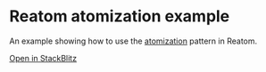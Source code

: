 # Reatom atomization example

An example showing how to use the [atomization](https://www.reatom.dev/recipes/atomization/) pattern in Reatom.

[Open in StackBlitz](https://stackblitz.com/github/artalar/reatom/tree/main/examples/react-atomization)
